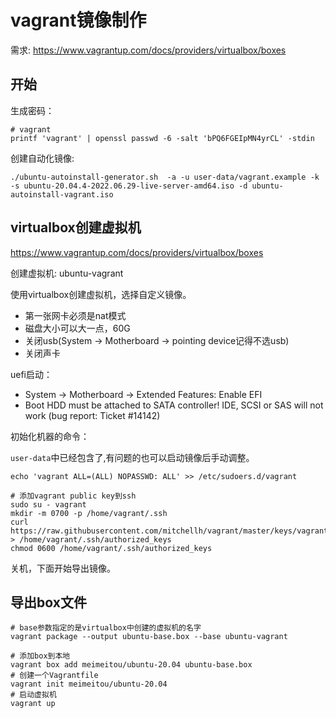 # vagrant镜像制作

需求: <https://www.vagrantup.com/docs/providers/virtualbox/boxes>

## 开始

生成密码：

```shell
# vagrant
printf 'vagrant' | openssl passwd -6 -salt 'bPQ6FGEIpMN4yrCL' -stdin
```

创建自动化镜像:

```shell
./ubuntu-autoinstall-generator.sh  -a -u user-data/vagrant.example -k -s ubuntu-20.04.4-2022.06.29-live-server-amd64.iso -d ubuntu-autoinstall-vagrant.iso
```

## virtualbox创建虚拟机

<https://www.vagrantup.com/docs/providers/virtualbox/boxes>

创建虚拟机: ubuntu-vagrant

使用virtualbox创建虚拟机，选择自定义镜像。

- 第一张网卡必须是nat模式
- 磁盘大小可以大一点，60G
- 关闭usb(System -> Motherboard -> pointing device记得不选usb)
- 关闭声卡

uefi启动：

- System -> Motherboard -> Extended Features: Enable EFI
- Boot HDD must be attached to SATA controller! IDE, SCSI or SAS will not work (bug report: Ticket #14142)

初始化机器的命令：

`user-data`中已经包含了,有问题的也可以启动镜像后手动调整。

```shell
echo 'vagrant ALL=(ALL) NOPASSWD: ALL' >> /etc/sudoers.d/vagrant

# 添加vagrant public key到ssh
sudo su - vagrant
mkdir -m 0700 -p /home/vagrant/.ssh
curl https://raw.githubusercontent.com/mitchellh/vagrant/master/keys/vagrant.pub > /home/vagrant/.ssh/authorized_keys
chmod 0600 /home/vagrant/.ssh/authorized_keys
```

关机，下面开始导出镜像。

## 导出box文件

```shell
# base参数指定的是virtualbox中创建的虚拟机的名字
vagrant package --output ubuntu-base.box --base ubuntu-vagrant

# 添加box到本地
vagrant box add meimeitou/ubuntu-20.04 ubuntu-base.box
# 创建一个Vagrantfile
vagrant init meimeitou/ubuntu-20.04
# 启动虚拟机
vagrant up
```
